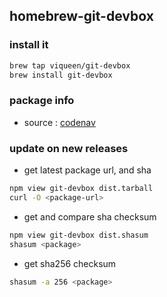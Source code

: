 ## homebrew-git-devbox

### install it

```bash
brew tap viqueen/git-devbox
brew install git-devbox
```

### package info

* source : [codenav](https://github.com/viqueen/git-devbox)


### update on new releases

* get latest package url, and sha
```bash
npm view git-devbox dist.tarball
curl -O <package-url>
```

* get and compare sha checksum
```bash
npm view git-devbox dist.shasum
shasum <package>
```

* get sha256 checksum
```bash
shasum -a 256 <package>
```
